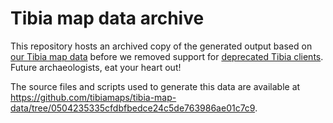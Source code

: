 # Tibia map data archive

This repository hosts an archived copy of the generated output based on [our Tibia map data](https://github.com/tibiamaps/tibia-map-data) before we removed support for [deprecated Tibia clients](https://tibiamaps.io/blog/old-clients). Future archaeologists, eat your heart out!

The source files and scripts used to generate this data are available at <https://github.com/tibiamaps/tibia-map-data/tree/0504235335cfdbfbedce24c5de763986ae01c7c9>.
